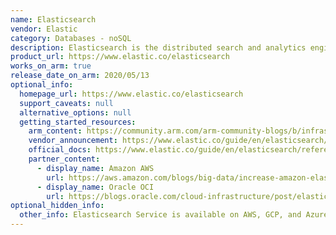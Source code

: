 ```yaml
---
name: Elasticsearch
vendor: Elastic
category: Databases - noSQL
description: Elasticsearch is the distributed search and analytics engine at the heart of the Elastic Stack.
product_url: https://www.elastic.co/elasticsearch
works_on_arm: true
release_date_on_arm: 2020/05/13
optional_info:
  homepage_url: https://www.elastic.co/elasticsearch
  support_caveats: null
  alternative_options: null
  getting_started_resources:
    arm_content: https://community.arm.com/arm-community-blogs/b/infrastructure-solutions-blog/posts/optimize-elasticsearch-deployment-arm-amazon-ec2-m6g
    vendor_announcement: https://www.elastic.co/guide/en/elasticsearch/reference/7.7/release-notes-7.7.0.html
    official_docs: https://www.elastic.co/guide/en/elasticsearch/reference/current/getting-started.html
    partner_content:
      - display_name: Amazon AWS
        url: https://aws.amazon.com/blogs/big-data/increase-amazon-elasticsearch-service-performance-by-upgrading-to-graviton2
      - display_name: Oracle OCI
        url: https://blogs.oracle.com/cloud-infrastructure/post/elasticsearch-oci-ampere-a1-throughput
optional_hidden_info:
  other_info: Elasticsearch Service is available on AWS, GCP, and Azure, and we can try it for free. Some Elastic Cloud features can be used only with a specific subscription. For more information, see [here](https://www.elastic.co/pricing/). For more details on the installation, kindly refer [here](https://www.elastic.co/guide/en/elastic-stack/current/installing-elastic-stack.html#install-elastic-stack-for-elastic-cloud).
---
```

